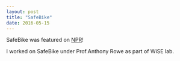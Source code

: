 ```yaml
---
layout: post
title: "SafeBike"
date: 2016-05-15
---
```


SafeBike was featured on [NPR](http://www.npr.org/sections/alltechconsidered/2017/07/24/537746346/bikes-may-have-to-talk-to-self-driving-cars-for-safetys-sake)!

I worked on SafeBike under Prof.Anthony Rowe as part of WiSE lab. 
